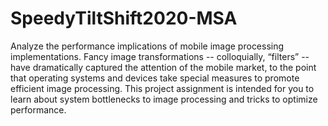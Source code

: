 # SpeedyTiltShift2020-MSA

Analyze the performance implications of mobile image processing implementations.
Fancy image transformations -- colloquially, “filters” -- have dramatically captured the attention of the mobile market, to the point that operating systems and devices take special measures to promote efficient image processing. This project assignment is intended for you to learn about system bottlenecks to image processing and tricks to optimize performance.

